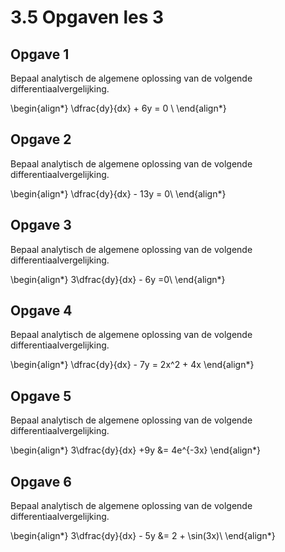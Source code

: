 # 3.5 Opgaven les 3

## Opgave 1

Bepaal analytisch de algemene oplossing van de volgende differentiaalvergelijking.

\begin{align*}
 \dfrac{dy}{dx} + 6y = 0  \\
\end{align*}

## Opgave 2

Bepaal analytisch de algemene oplossing van de volgende differentiaalvergelijking.

\begin{align*}
 \dfrac{dy}{dx} - 13y = 0\\
\end{align*}

## Opgave 3

Bepaal analytisch de algemene oplossing van de volgende differentiaalvergelijking.

\begin{align*}
 3\dfrac{dy}{dx} - 6y =0\\
\end{align*}

## Opgave 4

Bepaal analytisch de algemene oplossing van de volgende differentiaalvergelijking.

\begin{align*}
 \dfrac{dy}{dx} - 7y = 2x^2 + 4x
\end{align*}

## Opgave 5

Bepaal analytisch de algemene oplossing van de volgende differentiaalvergelijking.

\begin{align*}
 3\dfrac{dy}{dx} +9y &= 4e^{-3x}
\end{align*}


## Opgave 6

Bepaal analytisch de algemene oplossing van de volgende differentiaalvergelijking.

\begin{align*}
 3\dfrac{dy}{dx} - 5y &= 2 + \sin(3x)\\
\end{align*}
